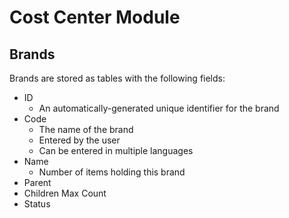 # Cost Center Module

## Brands
Brands are stored as tables with the following fields:
* ID 
  * An automatically-generated unique identifier for the brand
* Code 
  * The name of the brand 
  * Entered by the user 
  * Can be entered in multiple languages
* Name
  * Number of items holding this brand 
* Parent
* Children Max Count
* Status
